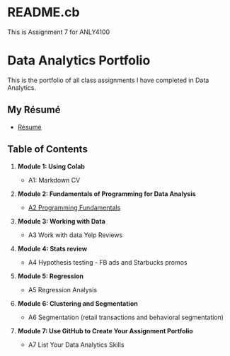 # README.cb
This is Assignment 7 for ANLY4100
# Data Analytics Portfolio
This is the portfolio of all class assignments I have completed in Data Analytics.

## My Résumé
- [Résumé](https://colab.research.google.com/drive/1HcnZayIlxe6s_zLvi-UOddF10wVP-2mu)

## Table of Contents
1. **Module 1: Using Colab**
   - A1: Markdown CV
   
2. **Module 2: Fundamentals of Programming for Data Analysis**
   - [A2 Programming Fundamentals](https://colab.research.google.com/drive/1P0xQ0C0VrMClaIUWBwJI3IQNHllmz4Us)
   
3. **Module 3: Working with Data**
   - A3 Work with data Yelp Reviews
  
4. **Module 4: Stats review**
   - A4 Hypothesis testing - FB ads and Starbucks promos

5. **Module 5: Regression**
   - A5 Regression Analysis

6. **Module 6: Clustering and Segmentation**
   - A6 Segmentation (retail transactions and behavioral segmentation)
   
7. **Module 7: Use GitHub to Create Your Assignment Portfolio**
    - A7 List Your Data Analytics Skills
